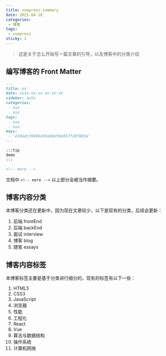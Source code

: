 ```yaml
---
title: vuepress-summary
date: 2021-04-10
categories:
 - 博客
tags:
 - vuepress
sticky: 1
---
```


<!-- more -->


> 这是关于怎么开始写一篇文章的引导，以及博客中的分类介绍

## 编写博客的 Front Matter

```markdown
---
title: xx
date: xxxx-xx-xx xx:xx:xx
sidebar: auto
categories:
 - xxx
 - xxx
tags:
 - xxx
 - xxx
keys:
 - 'e10adc3949ba59abbe56e057f20f883e'
---

:::tip
demo
:::

<!-- more -->
```

文档中 `<!-- more -->` 以上部分会被当作摘要。



## 博客内容分类

本博客分类还在更新中，因为现在文章较少，以下是现有的分类，后续会更新：

1. 前端 frontEnd
2. 后端 backEnd
3. 面试 interview
4. 博客 blog
5. 随笔 essays



## 博客内容标签

本博客标签主要是基于分类进行细分的，现有的标签有以下一些：

1. HTML5
2. CSS3
3. JavaScript
4. 浏览器
5. 性能
6. 工程化
7. React
8. Vue
9. 算法与数据结构
10. 操作系统
11. 计算机网络

